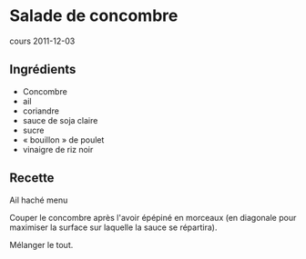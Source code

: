 # Salade de concombre 
cours 2011-12-03

## Ingrédients
* Concombre 
* ail
* coriandre
* sauce de soja claire
* sucre
* « bouillon » de poulet
* vinaigre de riz noir

## Recette
Ail haché menu

Couper le concombre après l'avoir épépiné en morceaux (en diagonale pour maximiser la surface sur laquelle la sauce se répartira).

Mélanger le tout.
